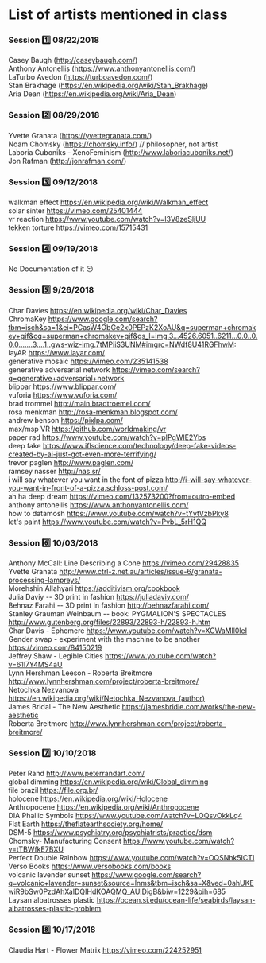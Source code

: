 # List of artists mentioned in class
### Session :one: 08/22/2018

Casey Baugh (http://caseybaugh.com/) <br>
Anthony Antonellis (https://www.anthonyantonellis.com/) <br>
LaTurbo Avedon (https://turboavedon.com/) <br>
Stan Brakhage (https://en.wikipedia.org/wiki/Stan_Brakhage) <br>
Aria Dean (https://en.wikipedia.org/wiki/Aria_Dean) <br> 

### Session :two: 08/29/2018

Yvette Granata (https://yvettegranata.com/) <br>
Noam Chomsky (https://chomsky.info/) // philosopher, not artist <br>
Laboria Cuboniks - XenoFeminism (http://www.laboriacuboniks.net/) <br>
Jon Rafman (http://jonrafman.com/)

### Session :three: 09/12/2018

walkman effect https://en.wikipedia.org/wiki/Walkman_effect <br>
solar sinter https://vimeo.com/25401444 <br>
vr reaction https://www.youtube.com/watch?v=l3V8zeSljUU <br>
tekken torture https://vimeo.com/15715431 <br>

### Session :four: 09/19/2018
No Documentation of it :unamused:

### Session :five: 9/26/2018

Char Davies https://en.wikipedia.org/wiki/Char_Davies <br>
ChromaKey https://www.google.com/search?tbm=isch&sa=1&ei=PCasW4ObGe2x0PEPzK2XoAU&q=superman+chromakey+gif&oq=superman+chromakey+gif&gs_l=img.3...4526.6051..6211...0.0..0.0.0.......3....1..gws-wiz-img.7tMPiiS3UNM#imgrc=NWdf8U41RGFhwM: <br>
layAR https://www.layar.com/ <br>
generative mosaic https://vimeo.com/235141538 <br>
generative adversarial network https://vimeo.com/search?q=generative+adversarial+network <br>
blippar https://www.blippar.com/ <br>
vuforia https://www.vuforia.com/ <br>
brad trommel http://main.bradtroemel.com/ <br>
rosa menkman http://rosa-menkman.blogspot.com/ <br>
andrew benson https://pixlpa.com/ <br>
max/msp VR https://github.com/worldmaking/vr <br>
paper rad https://www.youtube.com/watch?v=pIPgWlE2Ybs <br>
deep fake https://www.iflscience.com/technology/deep-fake-videos-created-by-ai-just-got-even-more-terrifying/ <br>
trevor paglen http://www.paglen.com/ <br>
ramsey nasser http://nas.sr/ <br>
i will say whatever you want in the font of pizza http://i-will-say-whatever-you-want-in-front-of-a-pizza.schloss-post.com/ <br>
ah ha deep dream https://vimeo.com/132573200?from=outro-embed <br>
anthony antonellis https://www.anthonyantonellis.com/ <br>
how to datamosh https://www.youtube.com/watch?v=tYytVzbPky8 <br>
let's paint https://www.youtube.com/watch?v=PvbL_5rH1QQ <br>

### Session :six: 10/03/2018

Anthony McCall: Line Describing a Cone https://vimeo.com/29428835 <br>
Yvette Granata http://www.ctrl-z.net.au/articles/issue-6/granata-processing-lampreys/ <br>
Morehshin Allahyari https://additivism.org/cookbook <br>
Julia Daviy -- 3D print in fashion https://juliadaviy.com/ <br>
Behnaz Farahi -- 3D print in fashion http://behnazfarahi.com/ <br>
Stanley Grauman Weinbaum -- book: PYGMALION'S SPECTACLES http://www.gutenberg.org/files/22893/22893-h/22893-h.htm <br>
Char Davis - Ephemere https://www.youtube.com/watch?v=XCWaMll0leI <br>
Gender swap - experiment with the machine to be another https://vimeo.com/84150219 <br>
Jeffrey Shaw - Legible Cities https://www.youtube.com/watch?v=61l7Y4MS4aU  <br>
Lynn Hershman Leeson - Roberta Breitmore http://www.lynnhershman.com/project/roberta-breitmore/ <br>
Netochka Nezvanova https://en.wikipedia.org/wiki/Netochka_Nezvanova_(author) <br>
James Bridal - The New Aesthetic https://jamesbridle.com/works/the-new-aesthetic <br>
Roberta Breitmore http://www.lynnhershman.com/project/roberta-breitmore/ <br>

### Session :seven: 10/10/2018

Peter Rand http://www.peterrandart.com/ <br>
global dimming https://en.wikipedia.org/wiki/Global_dimming <br>
file brazil https://file.org.br/ <br>
holocene https://en.wikipedia.org/wiki/Holocene <br>
Anthropocene https://en.wikipedia.org/wiki/Anthropocene <br>
DIA Phallic Symbols https://www.youtube.com/watch?v=LOQsvOkkLq4 <br>
Flat Earth https://theflatearthsociety.org/home/ <br>
DSM-5 https://www.psychiatry.org/psychiatrists/practice/dsm <br>
Chomsky- Manufacturing Consent https://www.youtube.com/watch?v=tTBWfkE7BXU <br>
Perfect Double Rainbow https://www.youtube.com/watch?v=OQSNhk5ICTI <br>
Verso Books https://www.versobooks.com/books <br>
volcanic lavender sunset https://www.google.com/search?q=volcanic+lavender+sunset&source=lnms&tbm=isch&sa=X&ved=0ahUKEwiR9bSw0PzdAhXaIDQIHdKOAQMQ_AUIDigB&biw=1229&bih=685 <br>
Laysan albatrosses plastic https://ocean.si.edu/ocean-life/seabirds/laysan-albatrosses-plastic-problem

### Session :eight: 10/17/2018

Claudia Hart - Flower Matrix https://vimeo.com/224252951
